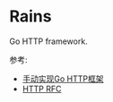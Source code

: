 # Rains
Go HTTP framework.

参考:
- [手动实现Go HTTP框架](https://gufeijun.com/post/httpframe/3/)
- [HTTP RFC](https://www.cnblogs.com/Kimbing-Ng/p/12411017.html)
